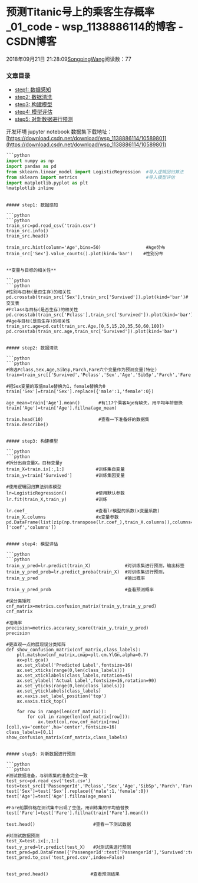 # 预测Titanic号上的乘客生存概率_01_code - wsp_1138886114的博客 - CSDN博客





2018年09月21日 21:28:09[SongpingWang](https://me.csdn.net/wsp_1138886114)阅读数：77











### 文章目录
- [step1: 数据感知](#step1__12)
- [step2: 数据清洗](#step2__31)
- [step3: 构建模型](#step3__45)
- [step4: 模型评估](#step4__59)
- [step5: 对新数据进行预测](#step5__94)



开发环境 jupyter notebook
数据集下载地址：[https://download.csdn.net/download/wsp_1138886114/10589801](https://download.csdn.net/download/wsp_1138886114/10589801)

```python
```python
import numpy as np
import pandas as pd
from sklearn.linear_model import LogisticRegression  #导入逻辑回归算法
from sklearn import metrics                          #导入模型评估
import matplotlib.pyplot as plt
%matplotlib inline
```
```

##### step1: 数据感知

```python
```python
train_src=pd.read_csv('train.csv')
train_src.info()
train_src.head()  

train_src.hist(column='Age',bins=50)                 #Age分布 
train_src['Sex'].value_counts().plot(kind='bar')    #性别分布
```
```

**变量与目标的相关性**

```python
```python
#性别与目标(是否生存)的相关性
pd.crosstab(train_src['Sex'],train_src['Survived']).plot(kind='bar')#交叉表
#Pclass与目标(是否生存)的相关性
pd.crosstab(train_src['Pclass'],train_src['Survived']).plot(kind='bar')
#Age与目标(是否生存)的相关性
train_src.age=pd.cut(train_src.Age,[0,5,15,20,35,50,60,100])
pd.crosstab(train_src.age,train_src['Survived']).plot(kind='bar')
```
```

##### step2: 数据清洗

```python
```python
#筛选Pclass,Sex,Age,SibSp,Parch,Fare六个变量作为预测变量(特征)
train=train_src[['Survived','Pclass','Sex','Age','SibSp','Parch','Fare']] 

#把Sex变量的取值male替换为1，female替换为0
train['Sex']=train['Sex'].replace({'male':1,'female':0})

age_mean=train['Age'].mean()       #有117个乘客Age有缺失，用平均年龄替换
train['Age']=train['Age'].fillna(age_mean) 

train.head(10)                     #查看一下准备好的数据集 
train.describe()
```
```

##### step3: 构建模型

```python
```python
#拆分出自变量X，目标变量y
train_X=train.ix[:,1:]            #训练集自变量
train_y=train['Survived']         #训练集因变量

#使用逻辑回归算法训练模型
lr=LogisticRegression()           #使用默认参数
lr.fit(train_X,train_y)           #训练 

lr.coef_                          #查看lr模型的系数(x变量系数) 
train_X.columns                   #x变量参数 
pd.DataFrame(list(zip(np.transpose(lr.coef_),train_X.columns)),columns=['coef','columns'])
```
```

##### step4: 模型评估

```python
```python
train_y_pred=lr.predict(train_X)             #对训练集进行预测，输出标签
train_y_pred_prob=lr.predict_proba(train_X)  #对训练集进行预测，
train_y_pred                                 #输出概率

train_y_pred_prob                            #查看预测概率  

#误分类矩阵
cnf_matrix=metrics.confusion_matrix(train_y,train_y_pred)
cnf_matrix 

#准确率
precision=metrics.accuracy_score(train_y,train_y_pred)
precision 

#更直观一点的展现误分类矩阵
def show_confusion_matrix(cnf_matrix,class_labels):
    plt.matshow(cnf_matrix,cmap=plt.cm.YlGn,alpha=0.7)
    ax=plt.gca()
    ax.set_xlabel('Predicted Label',fontsize=16)
    ax.set_xticks(range(0,len(class_labels)))
    ax.set_xticklabels(class_labels,rotation=45)
    ax.set_ylabel('Actual Label',fontsize=16,rotation=90)
    ax.set_yticks(range(0,len(class_labels)))
    ax.set_yticklabels(class_labels)
    ax.xaxis.set_label_position('top')
    ax.xaxis.tick_top()
    
    for row in range(len(cnf_matrix)):
        for col in range(len(cnf_matrix[row])):
            ax.text(col,row,cnf_matrix[row][col],va='center',ha='center',fontsize=16)
class_labels=[0,1]
show_confusion_matrix(cnf_matrix,class_labels)
```
```

##### step5: 对新数据进行预测

```python
```python
#测试数据准备，与训练集的准备完全一致
test_src=pd.read_csv('test.csv')
test=test_src[['PassengerId','Pclass','Sex','Age','SibSp','Parch','Fare']]
test['Sex']=test['Sex'].replace({'male':1,'female':0})
test['Age']=test['Age'].fillna(age_mean)

#Fare船票价格在测试集中出现了空值，用训练集的平均值替换
test['Fare']=test['Fare'].fillna(train['Fare'].mean()) 

test.head()                      #查看一下测试数据 

#对测试数据预测
test_X=test.ix[:,1:]             
test_y_pred=lr.predict(test_X)   #对测试集进行预测
test_pred=pd.DataFrame({'PassengerId':test['PassengerId'],'Survived':test_y_pred.astype(int)})
test_pred.to_csv('test_pred.csv',index=False) 


test_pred.head()                #查看预测结果
```
```



